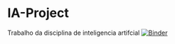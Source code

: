 # IA-Project
 Trabalho da disciplina de inteligencia artifcial
[![Binder](https://mybinder.org/badge_logo.svg)](https://mybinder.org/v2/gh/pnmatheus/IA-Project/master)
